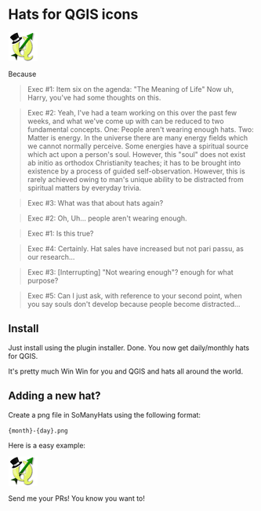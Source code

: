 # Hats for QGIS icons

![Alt text](SoManyHats/12-05.png?raw=true "Title")

Because

> Exec #1: Item six on the agenda: "The Meaning of Life" Now uh, Harry, you've had some thoughts on this.

> Exec #2: Yeah, I've had a team working on this over the past few weeks, and what we've come up with can be reduced to two fundamental concepts. One: People aren't wearing enough hats. Two: Matter is energy. In the universe there are many energy fields which we cannot normally perceive. Some energies have a spiritual source which act upon a person's soul. However, this "soul" does not exist ab initio as orthodox Christianity teaches; it has to be brought into existence by a process of guided self-observation. However, this is rarely achieved owing to man's unique ability to be distracted from spiritual matters by everyday trivia.

> Exec #3: What was that about hats again?

> Exec #2: Oh, Uh... people aren't wearing enough.

> Exec #1: Is this true?

> Exec #4: Certainly. Hat sales have increased but not pari passu, as our research...

> Exec #3: [Interrupting] "Not wearing enough"? enough for what purpose?

> Exec #5: Can I just ask, with reference to your second point, when you say souls don't develop because people become distracted...

## Install

Just install using the plugin installer. Done.  You now get daily/monthly hats for QGIS. 

It's pretty much Win Win for you and QGIS and hats all around the world.

## Adding a new hat?

Create a png file in SoManyHats using the following format:

`{month}-{day}.png`

Here is a easy example:

![Alt text](SoManyHats/12-05.png?raw=true "Title")

Send me your PRs! You know you want to!


